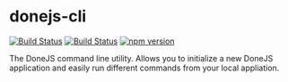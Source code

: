 # donejs-cli

[![Build Status](https://travis-ci.org/donejs/cli.svg?branch=master)](https://travis-ci.org/donejs/cli)
[![Build Status](https://ci.appveyor.com/api/projects/status/github/donejs/cli?branch=master&svg=true)](https://ci.appveyor.com/project/matthewp/cli)
[![npm version](https://badge.fury.io/js/donejs-cli.svg)](http://badge.fury.io/js/donejs-cli)

The DoneJS command line utility. Allows you to initialize a new DoneJS application and easily run different commands from your local appliation.
